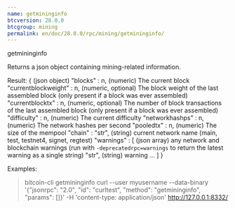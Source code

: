 ```yaml
---
name: getmininginfo
btcversion: 28.0.0
btcgroup: mining
permalink: en/doc/28.0.0/rpc/mining/getmininginfo/
---
```


getmininginfo

Returns a json object containing mining-related information.

Result:
{                              (json object)
  "blocks" : n,                (numeric) The current block
  "currentblockweight" : n,    (numeric, optional) The block weight of the last assembled block (only present if a block was ever assembled)
  "currentblocktx" : n,        (numeric, optional) The number of block transactions of the last assembled block (only present if a block was ever assembled)
  "difficulty" : n,            (numeric) The current difficulty
  "networkhashps" : n,         (numeric) The network hashes per second
  "pooledtx" : n,              (numeric) The size of the mempool
  "chain" : "str",             (string) current network name (main, test, testnet4, signet, regtest)
  "warnings" : [               (json array) any network and blockchain warnings (run with `-deprecatedrpc=warnings` to return the latest warning as a single string)
    "str",                     (string) warning
    ...
  ]
}

Examples:
> bitcoin-cli getmininginfo 
> curl --user myusername --data-binary '{"jsonrpc": "2.0", "id": "curltest", "method": "getmininginfo", "params": []}' -H 'content-type: application/json' http://127.0.0.1:8332/


